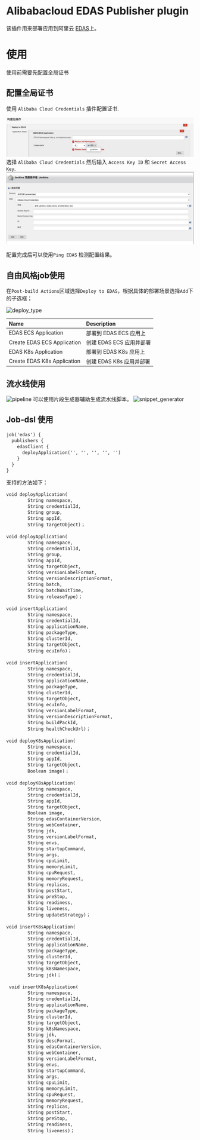 # Alibabacloud EDAS Publisher plugin
该插件用来部署应用到阿里云 [EDAS](https://www.aliyun.com/product/edas?spm=5176.12825654.h2v3icoap.479.e9392c4afgWdXy)上。

# 使用
使用前需要先配置全局证书

## 配置全局证书
使用 `Alibaba Cloud Credentials` 插件配置证书.

![Config-1](images/config-1.png)
选择 `Alibaba Cloud Credentials` 然后输入 `Access Key ID` 和 `Secret Access Key`.
![Config-2](images/config-2.png)

配置完成后可以使用`Ping EDAS` 检测配置结果。

## 自由风格job使用
在`Post-build Actions`区域选择`Deploy to EDAS`，根据具体的部署场景选择`Add`下的子选框；

![deploy_type](images/deployType.png) 

| Name  |  Description |
| :-----|:----------|
|EDAS ECS Application| 部署到 EDAS ECS 应用上 |
|Create EDAS ECS Application| 创建 EDAS ECS 应用并部署 |
|EDAS K8s Application| 部署到 EDAS K8s 应用上 |
|Create EDAS K8s Application| 创建 EDAS K8s 应用并部署 |

## 流水线使用
![pipeline](images/pipeline.png)
可以使用片段生成器辅助生成流水线脚本。
![snippet_generator](images/snippet_generator.png)

## Job-dsl 使用
```
job('edas') {    
  publishers { 
    edasClient { 
      deployApplication('', '', '', '', '') 
    }
  }
}
```
支持的方法如下：
```
void deployApplication(
        String namespace,
        String credentialId,
        String group,
        String appId,
        String targetObject)；

void deployApplication(
        String namespace,
        String credentialId,
        String group,
        String appId,
        String targetObject,
        String versionLabelFormat,
        String versionDescriptionFormat,
        String batch,
        String batchWaitTime,
        String releaseType)；

void insertApplication(
        String namespace,
        String credentialId,
        String applicationName,
        String packageType,
        String clusterId,
        String targetObject,
        String ecuInfo)；

void insertApplication(
        String namespace,
        String credentialId,
        String applicationName,
        String packageType,
        String clusterId,
        String targetObject,
        String ecuInfo,
        String versionLabelFormat,
        String versionDescriptionFormat,
        String buildPackId,
        String healthCheckUrl)；

void deployK8sApplication(
        String namespace,
        String credentialId,
        String appId,
        String targetObject,
        Boolean image)；

void deployK8sApplication(
        String namespace,
        String credentialId,
        String appId,
        String targetObject,
        Boolean image,
        String edasContainerVersion,
        String webContainer,
        String jdk,
        String versionLabelFormat,
        String envs,
        String startupCommand,
        String args,
        String cpuLimit,
        String memoryLimit,
        String cpuRequest,
        String memoryRequest,
        String replicas,
        String postStart,
        String preStop,
        String readiness,
        String liveness,
        String updateStrategy)；

void insertK8sApplication(
        String namespace,
        String credentialId,
        String applicationName,
        String packageType,
        String clusterId,
        String targetObject,
        String k8sNamespace,
        String jdk)；

 void insertK8sApplication(
        String namespace,
        String credentialId,
        String applicationName,
        String packageType,
        String clusterId,
        String targetObject,
        String k8sNamespace,
        String jdk,
        String descFormat,
        String edasContainerVersion,
        String webContainer,
        String versionLabelFormat,
        String envs,
        String startupCommand,
        String args,
        String cpuLimit,
        String memoryLimit,
        String cpuRequest,
        String memoryRequest,
        String replicas,
        String postStart,
        String preStop,
        String readiness,
        String liveness)；
```
